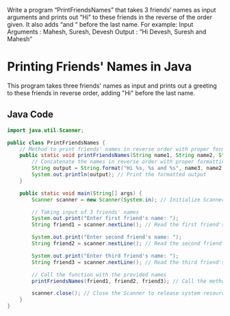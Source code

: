 Write a program “PrintFriendsNames” that takes 3 friends’ names as input
arguments and prints out “Hi” to these friends in the reverse of the order given. It
also adds “and “ before the last name.
For example:
Input Arguments : Mahesh, Suresh, Devesh
Output : “Hi Devesh, Suresh and Mahesh”
# Printing Friends' Names in Java

This program takes three friends' names as input and prints out a greeting to these friends in reverse order, adding "Hi" before the last name.

## Java Code

```java
import java.util.Scanner;

public class PrintFriendsNames {
    // Method to print friends' names in reverse order with proper formatting
    public static void printFriendsNames(String name1, String name2, String name3) {
        // Concatenate the names in reverse order with proper formatting
        String output = String.format("Hi %s, %s and %s", name3, name2, name1);
        System.out.println(output); // Print the formatted output
    }

    public static void main(String[] args) {
        Scanner scanner = new Scanner(System.in); // Initialize Scanner to take user input

        // Taking input of 3 friends' names
        System.out.print("Enter first friend's name: ");
        String friend1 = scanner.nextLine(); // Read the first friend's name

        System.out.print("Enter second friend's name: ");
        String friend2 = scanner.nextLine(); // Read the second friend's name

        System.out.print("Enter third friend's name: ");
        String friend3 = scanner.nextLine(); // Read the third friend's name

        // Call the function with the provided names
        printFriendsNames(friend1, friend2, friend3); // Call the method to print formatted names

        scanner.close(); // Close the Scanner to release system resources
    }
}
